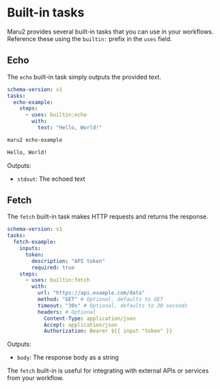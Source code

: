# Built-in tasks

Maru2 provides several built-in tasks that you can use in your workflows.
Reference these using the `builtin:` prefix in the `uses` field.

## Echo

The `echo` built-in task simply outputs the provided text.

```yaml
schema-version: v1
tasks:
  echo-example:
    steps:
      - uses: builtin:echo
        with:
          text: "Hello, World!"
```

```sh
maru2 echo-example

Hello, World!
```

Outputs:

- `stdout`: The echoed text

## Fetch

The `fetch` built-in task makes HTTP requests and returns the response.

```yaml
schema-version: v1
tasks:
  fetch-example:
    inputs:
      token:
        description: "API token"
        required: true
    steps:
      - uses: builtin:fetch
        with:
          url: "https://api.example.com/data"
          method: "GET" # Optional, defaults to GET
          timeout: "30s" # Optional, defaults to 30 seconds
          headers: # Optional
            Content-Type: application/json
            Accept: application/json
            Authorization: Bearer ${{ input "token" }}
```

Outputs:

- `body`: The response body as a string

The `fetch` built-in is useful for integrating with external APIs or services from your workflow.
